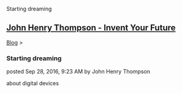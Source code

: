 Starting dreaming 

[John Henry Thompson - Invent Your Future](../index.html)
---------------------------------------------------------

    

[Blog](../z-blog-1.html)‎ > ‎

### Starting dreaming

posted Sep 28, 2016, 9:23 AM by John Henry Thompson

about digital devices

